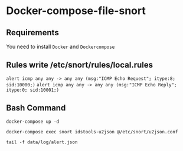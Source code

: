 # Docker-compose-file-snort

## Requirements
You need to install `Docker` and `Dockercompose`



## Rules write /etc/snort/rules/local.rules

`alert icmp any any -> any any (msg:"ICMP Echo Request"; itype:8; sid:10000;)`
`alert icmp any any -> any any (msg:"ICMP Echo Reply"; itype:0; sid:10001;)`

## Bash Command
`docker-compose up -d`

`docker-compose exec snort idstools-u2json @/etc/snort/u2json.conf`


`tail -f data/log/alert.json`
